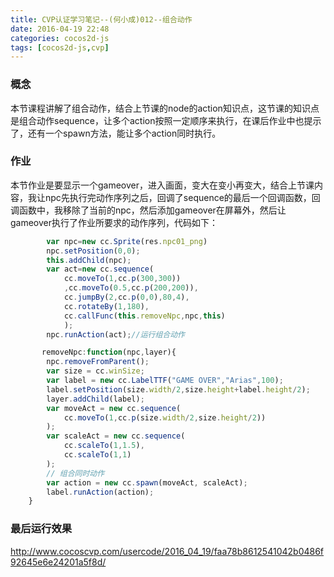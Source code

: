 ```yaml
---
title: CVP认证学习笔记--(何小成)012--组合动作
date: 2016-04-19 22:48
categories: cocos2d-js
tags: [cocos2d-js,cvp]
---
```

### 概念
本节课程讲解了组合动作，结合上节课的node的action知识点，这节课的知识点是组合动作sequence，让多个action按照一定顺序来执行，在课后作业中也提示了，还有一个spawn方法，能让多个action同时执行。<!--more-->
### 作业
本节作业是要显示一个gameover，进入画面，变大在变小再变大，结合上节课内容，我让npc先执行完动作序列之后，回调了sequence的最后一个回调函数，回调函数中，我移除了当前的npc，然后添加gameover在屏幕外，然后让gameover执行了作业所要求的动作序列，代码如下：
```javascript
        var npc=new cc.Sprite(res.npc01_png)
        npc.setPosition(0,0);
        this.addChild(npc);
        var act=new cc.sequence(
            cc.moveTo(1,cc.p(300,300))
            ,cc.moveTo(0.5,cc.p(200,200)),
            cc.jumpBy(2,cc.p(0,0),80,4),
            cc.rotateBy(1,180),
            cc.callFunc(this.removeNpc,npc,this)
            );
        npc.runAction(act);//运行组合动作

       removeNpc:function(npc,layer){
        npc.removeFromParent();
        var size = cc.winSize;
        var label = new cc.LabelTTF("GAME OVER","Arias",100);
        label.setPosition(size.width/2,size.height+label.height/2);
        layer.addChild(label);
        var moveAct = new cc.sequence(
            cc.moveTo(1,cc.p(size.width/2,size.height/2))
        );
        var scaleAct = new cc.sequence(
            cc.scaleTo(1,1.5),
            cc.scaleTo(1,1)
        );
        // 组合同时动作
        var action = new cc.spawn(moveAct, scaleAct);
        label.runAction(action);
    }
```

### 最后运行效果
http://www.cocoscvp.com/usercode/2016_04_19/faa78b8612541042b0486f92645e6e24201a5f8d/
